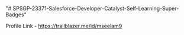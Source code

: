 "# SPSGP-23371-Salesforce-Developer-Catalyst-Self-Learning-Super-Badges" 

Profile Link - https://trailblazer.me/id/mseelam9

